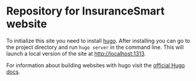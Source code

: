 # Repository for InsuranceSmart website

To initialize this site you need to install [hugo](https://gohugo.io/). After installing you can go to the project directory and run `hugo server` in the command line. This will launch a local version of the site at [http://localhost:1313](http://localhost:1313/).

For information about building websites with hugo visit the [official Hugo docs](https://gohugo.io/documentation/).

